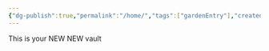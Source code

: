 ```yaml
---
{"dg-publish":true,"permalink":"/home/","tags":["gardenEntry"],"created":"2025-05-04T19:14:47.736-07:00","updated":"2025-05-04T20:16:29.098-07:00"}
---
```


This is your NEW NEW vault